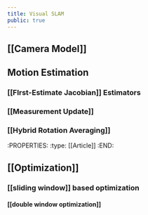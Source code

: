 ```yaml
---
title: Visual SLAM
public: true
---
```


## [[Camera Model]]
##
## Motion Estimation
### [[FIrst-Estimate Jacobian]] Estimators
### [[Measurement Update]]
### [[Hybrid Rotation Averaging]]
:PROPERTIES:
:type: [[Article]]
:END:
## [[Optimization]]
### [[sliding window]] based optimization
#### [[double window optimization]]
####